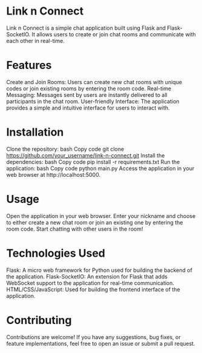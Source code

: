 # Link n Connect
Link n Connect is a simple chat application built using Flask and Flask-SocketIO. It allows users to create or join chat rooms and communicate with each other in real-time.

# Features
Create and Join Rooms: Users can create new chat rooms with unique codes or join existing rooms by entering the room code.
Real-time Messaging: Messages sent by users are instantly delivered to all participants in the chat room.
User-friendly Interface: The application provides a simple and intuitive interface for users to interact with.

# Installation
Clone the repository:
bash
Copy code
git clone https://github.com/your_username/link-n-connect.git
Install the dependencies:
bash
Copy code
pip install -r requirements.txt
Run the application:
bash
Copy code
python main.py
Access the application in your web browser at http://localhost:5000.

# Usage
Open the application in your web browser.
Enter your nickname and choose to either create a new chat room or join an existing one by entering the room code.
Start chatting with other users in the room!

# Technologies Used
Flask: A micro web framework for Python used for building the backend of the application.
Flask-SocketIO: An extension for Flask that adds WebSocket support to the application for real-time communication.
HTML/CSS/JavaScript: Used for building the frontend interface of the application.

# Contributing
Contributions are welcome! If you have any suggestions, bug fixes, or feature implementations, feel free to open an issue or submit a pull request.

